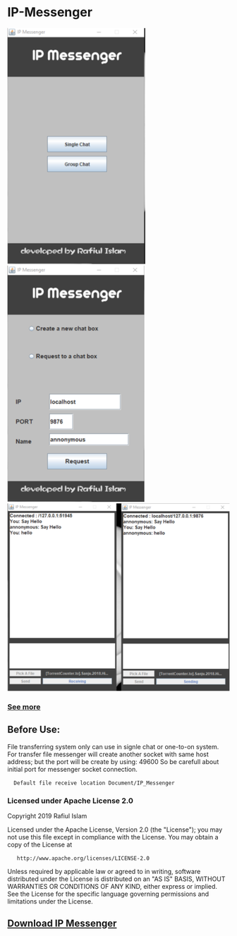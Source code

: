 # IP-Messenger
![](screenshot/opening.png)![](screenshot/o2o_panel.png)
![](screenshot/ipm_file_transfer.png)
### [See more](screenshot/)
## Before Use:
   File transferring system only can use in signle chat or one-to-on system.
   For transfer file messenger will create another socket with same host address; but the 
   port will be create by using: 49600
   So be carefull about initial port for messenger socket connection.
   
      Default file receive location Document/IP_Messenger
      
### Licensed under Apache License 2.0

   Copyright 2019 Rafiul Islam

   Licensed under the Apache License, Version 2.0 (the "License");
   you may not use this file except in compliance with the License.
   You may obtain a copy of the License at

       http://www.apache.org/licenses/LICENSE-2.0

   Unless required by applicable law or agreed to in writing, software
   distributed under the License is distributed on an "AS IS" BASIS,
   WITHOUT WARRANTIES OR CONDITIONS OF ANY KIND, either express or implied.
   See the License for the specific language governing permissions and
   limitations under the License.

## [Download IP Messenger](https://github.com/avoidcloud/IP-Messenger/releases/)
